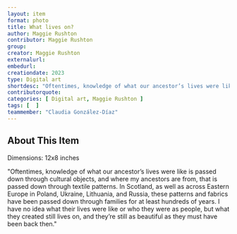```yaml
---
layout: item
format: photo
title: What lives on?
author: Maggie Rushton
contributor: Maggie Rushton
group: 
creator: Maggie Rushton
externalurl: 
embedurl: 
creationdate: 2023
type: Digital art
shortdesc: "Oftentimes, knowledge of what our ancestor’s lives were like is passed down through cultural objects, and where my ancestors are from, that is passed down through textile patterns. In Scotland, as well as across Eastern Europe in Poland, Ukraine, Lithuania, and Russia, these patterns and fabrics have been passed down through families for at least hundreds of years. I have no idea what their lives were like or who they were as people, but what they created still lives on, and they’re still as beautiful as they must have been back then."
contributorquote: 
categories: [ Digital art, Maggie Rushton ]
tags: [  ]
teammember: "Claudia González-Díaz"
---
```


## About This Item

Dimensions: 12x8 inches

"Oftentimes, knowledge of what our ancestor’s lives were like is passed down through cultural objects, and where my ancestors are from, that is passed down through textile patterns. In Scotland, as well as across Eastern Europe in Poland, Ukraine, Lithuania, and Russia, these patterns and fabrics have been passed down through families for at least hundreds of years. I have no idea what their lives were like or who they were as people, but what they created still lives on, and they’re still as beautiful as they must have been back then."
